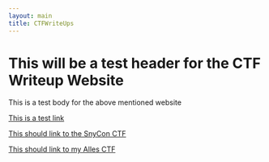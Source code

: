 ```yaml
---
layout: main
title: CTFWriteUps
---
```


# This will be a test header for the CTF Writeup Website

This is a test body for the above mentioned website

[This is a test link](/competitions/SnykConCTF/Calculator/)

[This should link to the SnyCon CTF](competitions/SnykConCTF/)

[This should link to my Alles CTF](/competitions/ALLES!2021/)